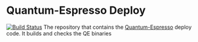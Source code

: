 # Quantum-Espresso Deploy
[![Build Status](http://ci.sagrid.ac.za:8080/job/qe-deploy/badge/icon)](http://ci.sagrid.ac.za:8080/job/qe-deploy/)
The repository that contains the [Quantum-Espresso](http://www.quantum-espresso.org/) deploy code. It builds and checks the QE binaries
